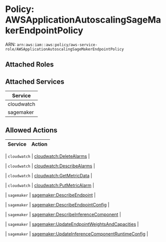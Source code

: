 # Policy: AWSApplicationAutoscalingSageMakerEndpointPolicy

ARN: `arn:aws:iam::aws:policy/aws-service-role/AWSApplicationAutoscalingSageMakerEndpointPolicy`

## Attached Roles

## Attached Services

| Service |
|---------|
| cloudwatch |
| sagemaker |

## Allowed Actions

| Service | Action |
|:-------:|--------|

| `cloudwatch` | [cloudwatch:DeleteAlarms](../actions.md#cloudwatch:deletealarms) |

| `cloudwatch` | [cloudwatch:DescribeAlarms](../actions.md#cloudwatch:describealarms) |

| `cloudwatch` | [cloudwatch:GetMetricData](../actions.md#cloudwatch:getmetricdata) |

| `cloudwatch` | [cloudwatch:PutMetricAlarm](../actions.md#cloudwatch:putmetricalarm) |

| `sagemaker` | [sagemaker:DescribeEndpoint](../actions.md#sagemaker:describeendpoint) |

| `sagemaker` | [sagemaker:DescribeEndpointConfig](../actions.md#sagemaker:describeendpointconfig) |

| `sagemaker` | [sagemaker:DescribeInferenceComponent](../actions.md#sagemaker:describeinferencecomponent) |

| `sagemaker` | [sagemaker:UpdateEndpointWeightsAndCapacities](../actions.md#sagemaker:updateendpointweightsandcapacities) |

| `sagemaker` | [sagemaker:UpdateInferenceComponentRuntimeConfig](../actions.md#sagemaker:updateinferencecomponentruntimeconfig) |
